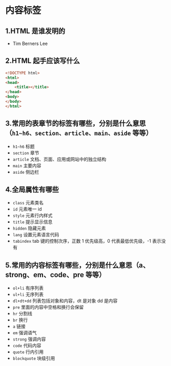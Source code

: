 # 内容标签

## 1.HTML 是谁发明的

- Tim Berners Lee

## 2.HTML 起手应该写什么

```HTML
<!DOCTYPE html>
<html>
<head>
    <title></title>
</head>
<body>
</body>
</html>
```

## 3.常用的表章节的标签有哪些，分别是什么意思（`h1~h6、section、article、main、aside` 等等）

- `h1~h6` 标题
- `section` 章节
- `article` 文档、页面、应用或网站中的独立结构
- `main` 主要内容
- `aside` 侧边栏

## 4.全局属性有哪些

- `class` 元素类名
- `id` 元素唯一 id
- `style` 元素行内样式
- `title` 提示显示信息
- `hidden` 隐藏元素
- `lang` 设置元素语言代码
- `tabindex` tab 键的控制次序，正数 1 优先级高，0 代表最低优先级，-1 表示没有

## 5.常用的内容标签有哪些，分别是什么意思（a、strong、em、code、pre 等等）

- `ol+li` 有序列表
- `ul+li` 无序列表
- `dl+dt+dd` 列表包括对象和内容，dt 是对象 dd 是内容
- `pre` 里面的内容中空格和换行会保留
- `hr` 分割线
- `br` 换行
- `a` 链接
- `em` 强调语气
- `strong` 强调内容
- `code` 代码内容
- `quote` 行内引用
- `blockquote` 块级引用
